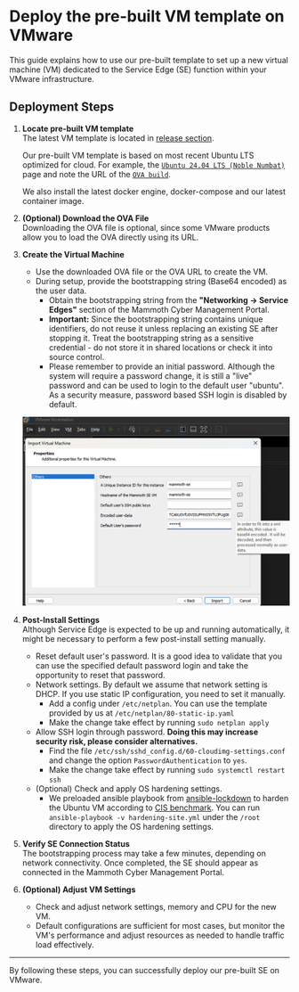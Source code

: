 # Deploy the pre-built VM template on VMware

This guide explains how to use our pre-built template to set up a new virtual machine (VM) dedicated to the Service Edge (SE) function within your VMware infrastructure.

## Deployment Steps

1. **Locate pre-built VM template**  
   The latest VM template is located in [release section](https://github.com/appaegis/bootstrap/releases/latest).

   Our pre-built VM template is based on most recent Ubuntu LTS optimized for cloud. For example, the [`Ubuntu 24.04 LTS (Noble Numbat)`](https://cloud-images.ubuntu.com/noble/current/) page and note the URL of the [`OVA build`](https://cloud-images.ubuntu.com/noble/current/noble-server-cloudimg-amd64.ova).

   We also install the latest docker engine, docker-compose and our latest container image.

1. **(Optional) Download the OVA File**  
   Downloading the OVA file is optional, since some VMware products allow you to load the OVA directly using its URL.

1. **Create the Virtual Machine**  
   - Use the downloaded OVA file or the OVA URL to create the VM.  
   - During setup, provide the bootstrapping string (Base64 encoded) as the user data.  
     - Obtain the bootstrapping string from the **"Networking → Service Edges"** section of the Mammoth Cyber Management Portal.  
     - **Important:** Since the bootstrapping string contains unique identifiers, do not reuse it unless replacing an existing SE after stopping it. Treat the bootstrapping string as a sensitive credential - do not store it in shared locations or check it into source control.
     - Please remember to provide an initial password. Although the system will require a password change, it is still a "live" password and can be used to login to the default user "ubuntu".
     As a security measure, password based SSH login is disabled by default.
     
   ![Entering user-data](vmware-image/prebuilt-userdata.png)

1. **Post-Install Settings**  
   Although Service Edge is expected to be up and running automatically, it might be necessary to perform a few post-install setting manually.
   - Reset default user's password. It is a good idea to validate that you can use the specified default password login and take the opportunity to reset that password.
   - Network settings. By default we assume that network setting is DHCP. If you use static IP configuration, you need to set it manually.
      - Add a config under `/etc/netplan`. You can use the template provided by us at `/etc/netplan/80-static-ip.yaml`
      - Make the change take effect by running `sudo netplan apply`
   - Allow SSH login through password. **Doing this may increase security risk, please consider alternatives.**
      - Find the file `/etc/ssh/sshd_config.d/60-cloudimg-settings.conf` and change the option `PasswordAuthentication` to `yes`.
      - Make the change take effect by running `sudo systemctl restart ssh`
   - (Optional) Check and apply OS hardening settings.
      - We preloaded ansible playbook from [ansible-lockdown](https://github.com/ansible-lockdown/UBUNTU24-CIS) to harden the Ubuntu VM according to [CIS benchmark](https://www.cisecurity.org/cis-benchmarks). You can run `ansible-playbook -v hardening-site.yml` under the `/root` directory to apply the OS hardening settings.

1. **Verify SE Connection Status**  
   The bootstrapping process may take a few minutes, depending on network connectivity. Once completed, the SE should appear as connected in the Mammoth Cyber Management Portal.

1. **(Optional) Adjust VM Settings**  
   - Check and adjust network settings, memory and CPU for the new VM.  
   - Default configurations are sufficient for most cases, but monitor the VM's performance and adjust resources as needed to handle traffic load effectively.

---

By following these steps, you can successfully deploy our pre-built SE on VMware.